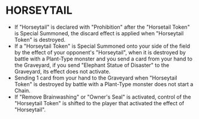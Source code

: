
# HORSEYTAIL

*   If "Horseytail" is declared with "Prohibition" after the "Horsetail Token" is Special Summoned, the discard effect is applied when "Horseytail Token" is destroyed.
*   If a "Horseytail Token" is Special Summoned onto your side of the field by the effect of your opponent's "Horseytail", when it is destroyed by battle with a Plant-Type monster and you send a card from your hand to the Graveyard, if you send "Elephant Statue of Disaster" to the Graveyard, its effect does not activate.
*   Sending 1 card from your hand to the Graveyard when "Horseytail Token" is destroyed by battle with a Plant-Type monster does not start a Chain.
*   If "Remove Brainwashing" or "Owner's Seal" is activated, control of the "Horseytail Token" is shifted to the player that activated the effect of "Horseytail".

  